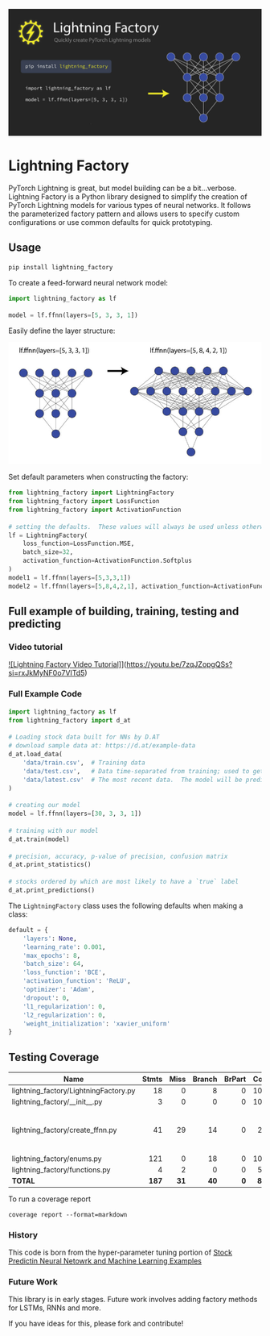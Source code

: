 
![Lightning Factory](https://raw.githubusercontent.com/brianrisk/lightning_factory/master/images/lightning-factory-social-preview-dark.jpg?raw=true)


# Lightning Factory

PyTorch Lightning is great, but model building can be a bit...verbose.  
Lightning Factory is a Python library designed to simplify the creation of PyTorch Lightning 
models for various types of neural networks. It follows the parameterized factory pattern
and allows users to specify custom configurations or use common defaults for quick prototyping.


## Usage

```bash
pip install lightning_factory
```

To create a feed-forward neural network model:

```python
import lightning_factory as lf

model = lf.ffnn(layers=[5, 3, 3, 1])
```
Easily define the layer structure:

![layers example](https://raw.githubusercontent.com/brianrisk/lightning_factory/master/images/lf-layers-example.jpg?raw=true)

Set default parameters when constructing the factory:
```python
from lightning_factory import LightningFactory
from lightning_factory import LossFunction
from lightning_factory import ActivationFunction

# setting the defaults.  These values will always be used unless otherwise specified
lf = LightningFactory(
    loss_function=LossFunction.MSE,
    batch_size=32,
    activation_function=ActivationFunction.Softplus
)
model1 = lf.ffnn(layers=[5,3,3,1])
model2 = lf.ffnn(layers=[5,8,4,2,1], activation_function=ActivationFunction.Tanh)
```

## Full example of building, training, testing and predicting

### Video tutorial

[![Lightning Factory Video Tutorial]](https://raw.githubusercontent.com/brianrisk/lightning_factory/master/images/lightning-factory-video-thumbnail?raw=true)](https://youtu.be/7zqJZopgQSs?si=rxJkMyNF0o7VITd5)


### Full Example Code
```python
import lightning_factory as lf
from lightning_factory import d_at

# Loading stock data built for NNs by D.AT
# download sample data at: https://d.at/example-data
d_at.load_data(
    'data/train.csv',  # Training data
    'data/test.csv',   # Data time-separated from training; used to get precision, accuracy, etc
    'data/latest.csv'  # The most recent data.  The model will be predicting the labels
)

# creating our model
model = lf.ffnn(layers=[30, 3, 3, 1])

# training with our model
d_at.train(model)

# precision, accuracy, p-value of precision, confusion matrix
d_at.print_statistics()

# stocks ordered by which are most likely to have a `true` label
d_at.print_predictions()

```

The `LightningFactory` class uses the following defaults when making a class:
```python
default = {
    'layers': None,
    'learning_rate': 0.001,
    'max_epochs': 8,
    'batch_size': 64,
    'loss_function': 'BCE',
    'activation_function': 'ReLU',
    'optimizer': 'Adam',
    'dropout': 0,
    'l1_regularization': 0,
    'l2_regularization': 0,
    'weight_initialization': 'xavier_uniform'
}
```

## Testing Coverage

| Name                                   |    Stmts |     Miss |   Branch |   BrPart |   Cover |   Missing |
|--------------------------------------- | -------: | -------: | -------: | -------: | ------: | --------: |
| lightning\_factory/LightningFactory.py |       18 |        0 |        8 |        0 |    100% |           |
| lightning\_factory/\_\_init\_\_.py     |        3 |        0 |        0 |        0 |    100% |           |
| lightning\_factory/create\_ffnn.py     |       41 |       29 |       14 |        0 |     22% |19-30, 34-36, 40-46, 50-59, 63-71 |
| lightning\_factory/enums.py            |      121 |        0 |       18 |        0 |    100% |           |
| lightning\_factory/functions.py        |        4 |        2 |        0 |        0 |     50% |       6-7 |
|                              **TOTAL** |  **187** |   **31** |   **40** |    **0** | **80%** |           |

To run a coverage report
```shell
coverage report --format=markdown
```


### History
This code is born from the hyper-parameter tuning portion of [Stock Predictin Neural Netowrk and Machine Learning Examples](https://github.com/D-dot-AT/Stock-Prediction-Neural-Network-and-Machine-Learning-Examples)


### Future Work
This library is in early stages.  Future work involves adding factory methods for LSTMs, RNNs and more.  

If you have ideas for this, please fork and contribute!
